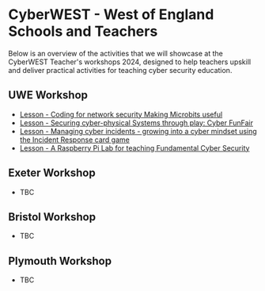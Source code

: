 # CyberWEST - West of England Schools and Teachers

Below is an overview of the activities that we will showcase at the CyberWEST Teacher's workshops 2024, designed to help teachers upskill and deliver practical activities for teaching cyber security education.

## UWE Workshop

* [Lesson - Coding for network security Making Microbits useful](https://github.com/uwe-cyber/teachersworkshop2024/blob/main/lesson-microbitradiosecurity.md)
* [Lesson - Securing cyber-physical Systems through play: Cyber FunFair](https://github.com/uwe-cyber/teachersworkshop2024/blob/main/lesson-cyberfunfair.md)
* [Lesson - Managing cyber incidents - growing into a cyber mindset using the Incident Response card game](https://github.com/uwe-cyber/teachersworkshop2024/blob/main/lesson-IRM.md)
* [Lesson - A Raspberry Pi Lab for teaching Fundamental Cyber Security](https://uwe-cyber.github.io/pilab/)

## Exeter Workshop

* TBC

## Bristol Workshop

* TBC

## Plymouth Workshop

* TBC

